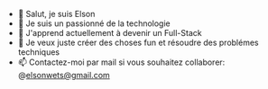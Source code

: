 - 👋 Salut, je suis Elson
- 👀 Je suis un passionné de la technologie
- 🌱 J'apprend actuellement à devenir un Full-Stack
- 💞️ Je veux juste créer des choses fun et résoudre des problémes techniques
- 📫 Contactez-moi par mail si vous souhaitez collaborer: @elsonwets@gmail.com

<!---
elsonwets/elsonwets is a ✨ special ✨ repository because its `README.md` (this file) appears on your GitHub profile.
You can click the Preview link to take a look at your changes.
--->
